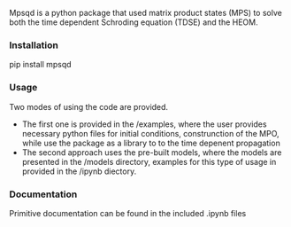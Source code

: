 Mpsqd is a python package that used matrix product states (MPS) to solve both the time dependent Schroding equation (TDSE) and the HEOM.

### Installation
pip install mpsqd

### Usage
Two modes of using the code are provided. 
- The first one is provided in the /examples, where the user provides necessary python files for initial conditions, construnction of the MPO, while use the package as a library to to the time depenent propagation
- The second approach uses the pre-built models, where the models are presented in the /models directory, examples for this type of usage in provided in the /ipynb diectory.

### Documentation
Primitive documentation can be found in the included .ipynb files

